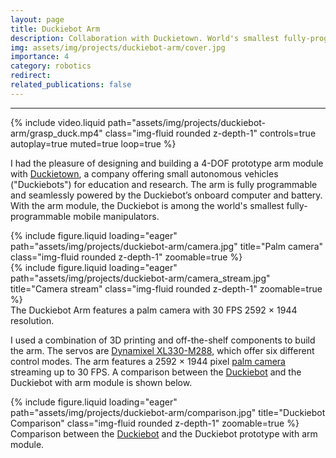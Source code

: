 ```yaml
---
layout: page
title: Duckiebot Arm
description: Collaboration with Duckietown. World's smallest fully-programmable mobile manipulator.
img: assets/img/projects/duckiebot-arm/cover.jpg
importance: 4
category: robotics
redirect:
related_publications: false
---
```

<hr>
<div class="row">
    <div class="col">
        {% include video.liquid path="assets/img/projects/duckiebot-arm/grasp_duck.mp4" class="img-fluid rounded z-depth-1" controls=true autoplay=true muted=true loop=true %}
    </div>
</div>

I had the pleasure of designing and building a 4-DOF prototype arm module with [Duckietown](https://duckietown.com/), a company offering small autonomous vehicles ("Duckiebots") for education and research. The arm is fully programmable and seamlessly powered by the Duckiebot’s onboard computer and battery. With the arm module, the Duckiebot is among the world's smallest fully-programmable mobile manipulators.

<div class="row">
    <div class="col">
        {% include figure.liquid loading="eager" path="assets/img/projects/duckiebot-arm/camera.jpg" title="Palm camera" class="img-fluid rounded z-depth-1" zoomable=true %}
    </div>
    <div class="col">
        {% include figure.liquid loading="eager" path="assets/img/projects/duckiebot-arm/camera_stream.jpg" title="Camera stream" class="img-fluid rounded z-depth-1" zoomable=true %}
    </div>
</div>
<div class="caption">
    The Duckiebot Arm features a palm camera with 30 FPS 2592 × 1944 resolution.
</div>

I used a combination of 3D printing and off-the-shelf components to build the arm. The servos are [Dynamixel XL330-M288](https://emanual.robotis.com/docs/en/dxl/x/xl330-m288/), which offer six different control modes. The arm features a 2592 × 1944 pixel [palm camera](https://www.waveshare.com/wiki/IMX335_5MP_USB_Camera_(B)) streaming up to 30 FPS. A comparison between the [Duckiebot](https://get.duckietown.com/products/duckiebot-db21) and the Duckiebot with arm module is shown below.

<div class="row">
    <div class="col">
        {% include figure.liquid loading="eager" path="assets/img/projects/duckiebot-arm/comparison.jpg" title="Duckiebot Comparison" class="img-fluid rounded z-depth-1" zoomable=true %}
    </div>
</div>
<div class="caption">
    Comparison between the <a href="https://get.duckietown.com/products/duckiebot-db21">Duckiebot</a> and the Duckiebot prototype with arm module.
</div>
